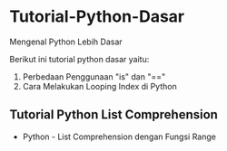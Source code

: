 # Tutorial-Python-Dasar
Mengenal Python Lebih Dasar

Berikut ini tutorial python dasar yaitu:

1. Perbedaan Penggunaan "is" dan "=="
2. Cara Melakukan Looping Index di Python



## Tutorial Python List Comprehension

- Python - List Comprehension dengan Fungsi Range
